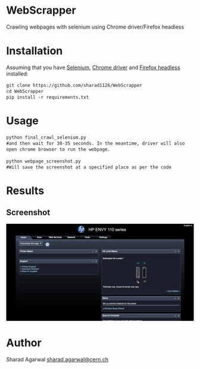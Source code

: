 # WebScrapper

Crawling webpages with selenium using Chrome driver/Firefox headless 

# Installation

Assuming that you have  [Selenium](http://selenium-python.readthedocs.io/installation.html),  [Chrome driver](http://chromedriver.chromium.org/getting-started) and [Firefox headless](https://developer.mozilla.org/en-US/Firefox/Headless_mode) installed:

```
git clone https://github.com/sharad1126/WebScrapper
cd WebScrapper
pip install -r requirements.txt
```

# Usage

```
python final_crawl_selenium.py
#and then wait for 30-35 seconds. In the meantime, driver will also open chrome browser to run the webpage.

python webpage_screenshot.py
#Will save the screenshot at a specified place as per the code

```

# Results

## Screenshot 
![Screenshot](test.png)

# Author

Sharad Agarwal <sharad.agarwal@cern.ch>
